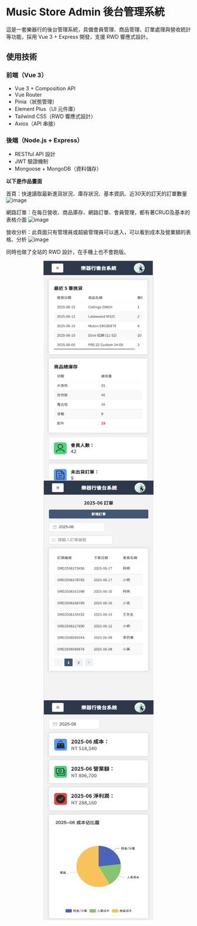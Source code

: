 # Music Store Admin 後台管理系統

這是一套樂器行的後台管理系統，具備會員管理、商品管理、訂單處理與營收統計等功能，採用 Vue 3 + Express 開發，支援 RWD 響應式設計。

## 使用技術

### 前端（Vue 3）
- Vue 3 + Composition API
- Vue Router
- Pinia（狀態管理）
- Element Plus（UI 元件庫）
- Tailwind CSS（RWD 響應式設計）
- Axios（API 串接）

### 後端（Node.js + Express）
- RESTful API 設計
- JWT 驗證機制
- Mongoose + MongoDB（資料儲存）


**以下是作品畫面**

首頁：快速讀取最新進貨狀況、庫存狀況、基本資訊、近30天的訂天的訂單數量
![image](https://github.com/brianhsu0606/music-store-admin/blob/main/images/home.jpg)

網路訂單：在每日營收、商品庫存、網路訂單、會員管理，都有著CRUD及基本的表格介面
![image](https://github.com/brianhsu0606/music-store-admin/blob/main/images/order.jpg)

營收分析：此頁面只有管理員或超級管理員可以進入，可以看到成本及營業額的表格、分析
![image](https://github.com/brianhsu0606/music-store-admin/blob/main/images/finance.jpg)


同時也做了全站的 RWD 設計，在手機上也不會跑版。
<div style="display: flex; justify-content: space-around; align-items: flex-start; flex-wrap: wrap;">
  <img src="images/home_mobile.jpg" alt="手機版首頁截圖" width="300" height="600">
  <img src="images/order_mobile.jpg" alt="手機版訂單頁面截圖" width="300" height="600">
  <img src="images/finance_mobile.jpg" alt="手機版營業額頁面截圖" width="300" height="600">
</div>
